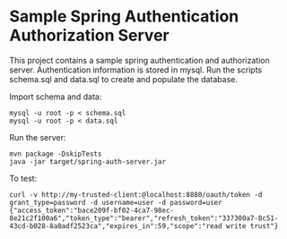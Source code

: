 # Sample Spring Authentication Authorization Server

This project contains a sample spring authentication and authorization server. Authentication information is stored in mysql. Run the scripts schema.sql and data.sql to create and populate the database.

Import schema and data:
```
mysql -u root -p < schema.sql
mysql -u root -p < data.sql
```

Run the server:
```
mvn package -DskipTests
java -jar target/spring-auth-server.jar
```

To test:
```
curl -v http://my-trusted-client:@localhost:8880/oauth/token -d grant_type=password -d username=user -d password=user
{"access_token":"bace209f-bf02-4ca7-98ec-8e21c2f100a6","token_type":"bearer","refresh_token":"337300a7-8c51-43cd-b028-8a0adf2523ca","expires_in":59,"scope":"read write trust"}
```


